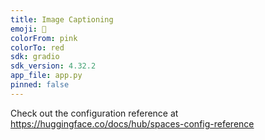 ```yaml
---
title: Image Captioning
emoji: 🦀
colorFrom: pink
colorTo: red
sdk: gradio
sdk_version: 4.32.2
app_file: app.py
pinned: false
---
```


Check out the configuration reference at https://huggingface.co/docs/hub/spaces-config-reference
